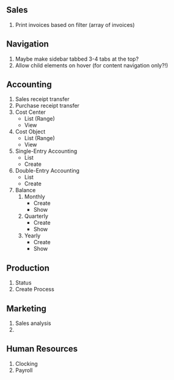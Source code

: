 ## Sales
1. Print invoices based on filter (array of invoices)

## Navigation
1. Maybe make sidebar tabbed 3-4 tabs at the top?
2. Allow child elements on hover (for content navigation only?!)

## Accounting
1. Sales receipt transfer
2. Purchase receipt transfer
3. Cost Center
    * List (Range)
    * View
4. Cost Object
    * List (Range)
    * View
5. Single-Entry Accounting
    * List
    * Create
6. Double-Entry Accounting
    * List
    * Create
7. Balance
    1. Monthly
        * Create
        * Show
    2. Quarterly
        * Create
        * Show
    3. Yearly
        * Create
        * Show

## Production
1. Status
2. Create Process

## Marketing
1. Sales analysis
2. 

## Human Resources
1. Clocking
2. Payroll
